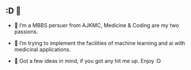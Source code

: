 ## :D 👋

- 🔭 I’m a MBBS persuer from AJKMC, Medicine & Coding are my two passions.
- 🌱 I’m trying to implement the facilities of machine learning and ai with medicinal applications.

- 💬 Got a few ideas in mind, if you got any hit me up. Enjoy :D
